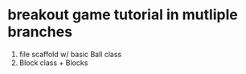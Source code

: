 # breakout game tutorial in mutliple branches

1. file scaffold w/ basic Ball class
2. Block class + Blocks